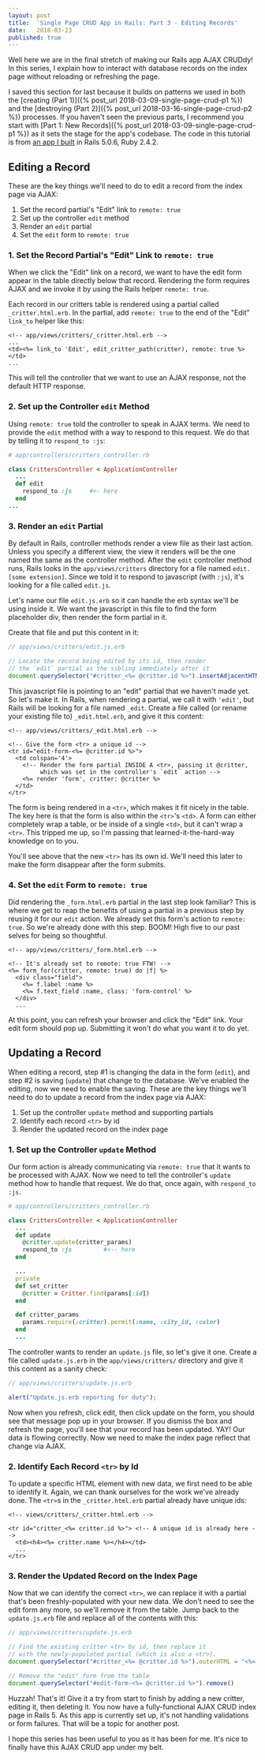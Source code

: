 ```yaml
---
layout: post
title:  'Single Page CRUD App in Rails: Part 3 - Editing Records'
date:   2018-03-23
published: true
---
```


Well here we are in the final stretch of making our Rails app AJAX CRUDdy! In this series, I explain how to interact with database records on the index page without reloading or refreshing the page.

I saved this section for last because it builds on patterns we used in both the [creating (Part 1)]({% post_url 2018-03-09-single-page-crud-p1 %}) and the [destroying (Part 2)]({% post_url 2018-03-16-single-page-crud-p2 %}) processes. If you haven't seen the previous parts, I recommend you start with [Part 1: New Records]({% post_url 2018-03-09-single-page-crud-p1 %}) as it sets the stage for the app's codebase. The code in this tutorial is from [an app I built](https://github.com/lortza/single_page_crud) in Rails 5.0.6, Ruby 2.4.2.

## Editing a Record

These are the key things we'll need to do to edit a record from the index page via AJAX:

1. Set the record partial's "Edit" link to `remote: true`
2. Set up the controller `edit` method
3. Render an `edit` partial
4. Set the `edit` form to `remote: true`


### 1. Set the Record Partial's "Edit" Link to `remote: true`
When we click the "Edit" link on a record, we want to have the edit form appear in the table directly below that record. Rendering the form requires AJAX and we invoke it by using the Rails helper `remote: true`.

Each record in our critters table is rendered using a partial called `_critter.html.erb`. In the partial, add `remote: true` to the end of the "Edit" `link_to` helper like this:

```erb
<!-- app/views/critters/_critter.html.erb -->
...
<td><%= link_to 'Edit', edit_critter_path(critter), remote: true %></td>
...
```

This will tell the controller that we want to use an AJAX response, not the default HTTP response.

### 2. Set up the Controller `edit` Method
Using `remote: true` told the controller to speak in AJAX terms. We need to provide the `edit` method with a way to respond to this request. We do that by telling it to `respond_to :js`:

```ruby
# app/controllers/critters_controller.rb

class CrittersController < ApplicationController
  ...
  def edit
    respond_to :js     #<- here
  end
...
```

### 3. Render an `edit` Partial
By default in Rails, controller methods render a view file as their last action. Unless you specify a different view, the view it renders will be the one named the same as the controller method. After the `edit` controller method runs, Rails looks in the `app/views/critters` directory for a file named `edit.[some extension]`. Since we told it to respond to javascript (with `:js`), it's looking for a file called `edit.js`.

Let's name our file `edit.js.erb` so it can handle the erb syntax we'll be using inside it. We want the javascript in this file to find the form placeholder div, then render the form partial in it.

Create that file and put this content in it:

```js
// app/views/critters/edit.js.erb

// Locate the record being edited by its id, then render
// the `edit` partial as the sibling immediately after it
document.querySelector("#critter_<%= @critter.id %>").insertAdjacentHTML('afterend', "<%= escape_javascript(render partial: 'edit') %>")
```

This javascript file is pointing to an "edit" partial that we haven't made yet. So let's make it. In Rails, when rendering a partial, we call it with `'edit'`, but Rails will be looking for a file named `_edit`. Create a file called (or rename your existing file to) `_edit.html.erb`, and give it this content:

```erb
<!-- app/views/critters/_edit.html.erb -->

<!-- Give the form <tr> a unique id -->
<tr id="edit-form-<%= @critter.id %>">
  <td colspan='4'>
    <!-- Render the form partial INSIDE A <tr>, passing it @critter,
         which was set in the controller's `edit` action -->
    <%= render 'form', critter: @critter %>
  </td>
</tr>
```

The form is being rendered in a `<tr>`, which makes it fit nicely in the table. The key here is that the form is also within the `<tr>`'s `<td>`. A form can either completely wrap a table, or be inside of a single `<td>`, but it can't wrap a `<tr>`. This tripped me up, so I'm passing that learned-it-the-hard-way knowledge on to you.

You'll see above that the new `<tr>` has its own id. We'll need this later to make the form disappear after the form submits.

### 4. Set the `edit` Form to `remote: true`
Did rendering the `_form.html.erb` partial in the last step look familiar? This is where we get to reap the benefits of using a partial in a previous step by reusing it for our `edit` action. We already set this form's action to `remote: true`. So we're already done with this step. BOOM! High five to our past selves for being so thoughtful.

```erb
<!-- app/views/critters/_form.html.erb -->

<!-- It's already set to remote: true FTW! -->
<%= form_for(critter, remote: true) do |f| %>
  <div class="field">
    <%= f.label :name %>
    <%= f.text_field :name, class: 'form-control' %>
  </div>
  ...
```

At this point, you can refresh your browser and click the "Edit" link. Your edit form should pop up. Submitting it won't do what you want it to do yet.

## Updating a Record
When editing a record, step #1 is changing the data in the form (`edit`), and step #2 is saving (`update`) that change to the database. We've enabled the editing, now we need to enable the saving. These are the key things we'll need to do to update a record from the index page via AJAX:

1. Set up the controller `update` method and supporting partials
2. Identify each record `<tr>` by id
3. Render the updated record on the index page

### 1. Set up the Controller `update` Method
Our form action is already communicating via `remote: true` that it wants to be processed with AJAX. Now we need to tell the controller's `update` method how to handle that request. We do that, once again, with `respond_to :js`.

```ruby
# app/controllers/critters_controller.rb

class CrittersController < ApplicationController
  ...
  def update
    @critter.update(critter_params)
    respond_to :js         #<-- here
  end

  ...
  private
  def set_critter
    @critter = Critter.find(params[:id])
  end

  def critter_params
    params.require(:critter).permit(:name, :city_id, :color)
  end
  ...
```

The controller wants to render an `update.js` file, so let's give it one. Create a file called `update.js.erb` in the `app/views/critters/` directory and give it this content as a sanity check:

```js
// app/views/critters/update.js.erb

alert("Update.js.erb reporting for duty");
```

Now when you refresh, click edit, then click update on the form, you should see that message pop up in your browser. If you dismiss the box and refresh the page, you'll see that your record has been updated. YAY! Our data is flowing correctly. Now we need to make the index page reflect that change via AJAX.

### 2. Identify Each Record `<tr>` by Id
To update a specific HTML element with new data, we first need to be able to identify it. Again, we can thank ourselves for the work we've already done. The `<tr>`s in the `_critter.html.erb` partial already have unique ids:

```erb
<!-- views/critters/_critter.html.erb -->

<tr id="critter_<%= critter.id %>"> <!-- A unique id is already here -->
  <td><h4><%= critter.name %></h4></td>
  ...
</tr>
```


### 3. Render the Updated Record on the Index Page
Now that we can identify the correct `<tr>`, we can replace it with a partial that's been freshly-populated with your new data. We don't need to see the edit form any more, so we'll remove it from the table. Jump back to the `update.js.erb` file and replace all of the contents with this:

```js
// app/views/critters/update.js.erb

// Find the existing critter <tr> by id, then replace it
// with the newly-populated partial (which is also a <tr>).
document.querySelector("#critter_<%= @critter.id %>").outerHTML = "<%= escape_javascript(render partial: 'critter', locals: {critter: @critter} ) %>"

// Remove the "edit" form from the table
document.querySelector("#edit-form-<%= @critter.id %>").remove()

```

Huzzah! That's it! Give it a try from start to finish by adding a new critter, editing it, then deleting it. You now have a fully-functional AJAX CRUD index page in Rails 5. As this app is currently set up, it's not handling validations or form failures. That will be a topic for another post.

I hope this series has been useful to you as it has been for me. It's nice to finally have this AJAX CRUD app under my belt.
